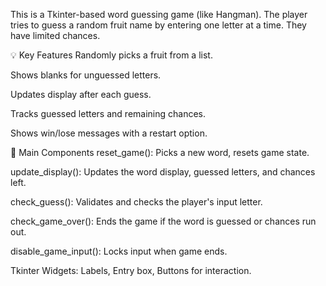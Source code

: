This is a Tkinter-based word guessing game (like Hangman). The player tries to guess a random fruit name by entering one letter at a time. They have limited chances.

💡 Key Features
Randomly picks a fruit from a list.

Shows blanks for unguessed letters.

Updates display after each guess.

Tracks guessed letters and remaining chances.

Shows win/lose messages with a restart option.

🧱 Main Components
reset_game(): Picks a new word, resets game state.

update_display(): Updates the word display, guessed letters, and chances left.

check_guess(): Validates and checks the player's input letter.

check_game_over(): Ends the game if the word is guessed or chances run out.

disable_game_input(): Locks input when game ends.

Tkinter Widgets: Labels, Entry box, Buttons for interaction.

